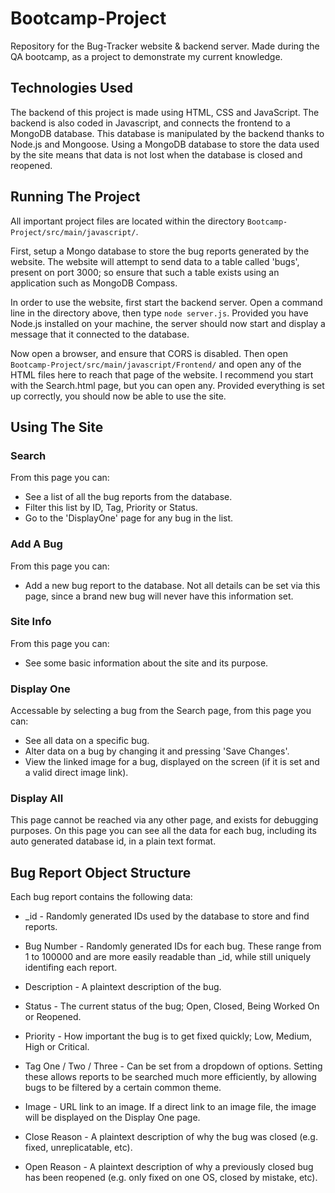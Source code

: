 # Bootcamp-Project
Repository for the Bug-Tracker website &amp; backend server. Made during the QA bootcamp, as a project to demonstrate my current knowledge.

## Technologies Used
The backend of this project is made using HTML, CSS and JavaScript. The backend is also coded in Javascript, and connects the frontend to a MongoDB database. This database is manipulated by the backend thanks to Node.js and Mongoose. Using a MongoDB database to store the data used by the site means that data is not lost when the database is closed and reopened.

## Running The Project
All important project files are located within the directory `Bootcamp-Project/src/main/javascript/`.

First, setup a Mongo database to store the bug reports generated by the website. The website will attempt to send data to a table called 'bugs', present on port 3000; so ensure that such a table exists using an application such as MongoDB Compass.

In order to use the website, first start the backend server. Open a command line in the directory above, then type `node server.js`. Provided you have Node.js installed on your machine, the server should now start and display a message that it connected to the database.

Now open a browser, and ensure that CORS is disabled. Then open `Bootcamp-Project/src/main/javascript/Frontend/` and open any of the HTML files here to reach that page of the website. I recommend you start with the Search.html page, but you can open any. Provided everything is set up correctly, you should now be able to use the site.

## Using The Site
### Search
From this page you can:
* See a list of all the bug reports from the database.
* Filter this list by ID, Tag, Priority or Status.
* Go to the 'DisplayOne' page for any bug in the list.

### Add A Bug
From this page you can:
* Add a new bug report to the database. Not all details can be set via this page, since a brand new bug will never have this information set.

### Site Info
From this page you can:
* See some basic information about the site and its purpose.

### Display One
Accessable by selecting a bug from the Search page, from this page you can:
* See all data on a specific bug.
* Alter data on a bug by changing it and pressing 'Save Changes'.
* View the linked image for a bug, displayed on the screen (if it is set and a valid direct image link).

### Display All
This page cannot be reached via any other page, and exists for debugging purposes. On this page you can see all the data for each bug, including its auto generated database id, in a plain text format.

## Bug Report Object Structure
Each bug report contains the following data:
* \_id - Randomly generated IDs used by the database to store and find reports.

* Bug Number - Randomly generated IDs for each bug. These range from 1 to 100000 and are more easily readable than \_id, while still uniquely identifing each report.

* Description - A plaintext description of the bug.

* Status - The current status of the bug; Open, Closed, Being Worked On or Reopened.

* Priority - How important the bug is to get fixed quickly; Low, Medium, High or Critical.

* Tag One / Two / Three - Can be set from a dropdown of options. Setting these allows reports to be searched much more efficiently, by allowing bugs to be filtered by a certain common theme.

* Image - URL link to an image. If a direct link to an image file, the image will be displayed on the Display One page.

* Close Reason - A plaintext description of why the bug was closed (e.g. fixed, unreplicatable, etc).

* Open Reason - A plaintext description of why a previously closed bug has been reopened (e.g. only fixed on one OS, closed by mistake, etc).


